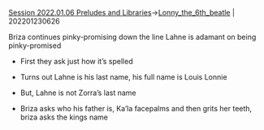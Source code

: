 [Session 2022.01.06 Preludes and Libraries](sessions/notes_matteo_brianedit/Session%202022.01.06%20Preludes%20and%20Libraries.md)->[Lonny_the_6th_beatle](Insights/Lonny_the_6th_beatle.md) | 202201230626

Briza continues pinky-promising down the line Lahne is adamant on being pinky-promised

-   First they ask just how it’s spelled
    

-   Turns out Lahne is his last name, his full name is Louis Lonnie
    

-   But, Lahne is not Zorra’s last name
    

-   Briza asks who his father is, Ka’la facepalms and then grits her teeth, briza asks the kings name